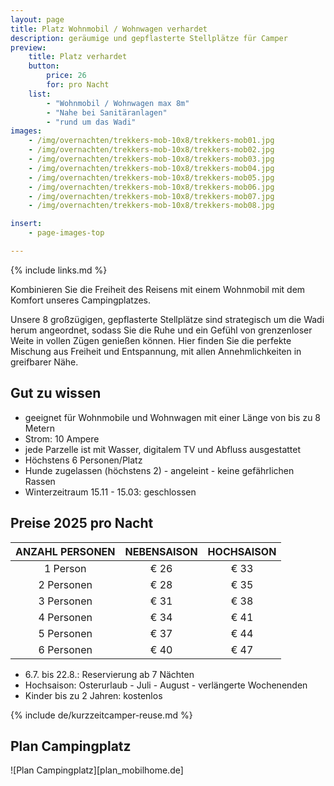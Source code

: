 ```yaml
---
layout: page
title: Platz Wohnmobil / Wohnwagen verhardet
description: geräumige und gepflasterte Stellplätze für Camper
preview:
    title: Platz verhardet
    button:
        price: 26
        for: pro Nacht
    list:
        - "Wohnmobil / Wohnwagen max 8m"
        - "Nahe bei Sanitäranlagen"
        - "rund um das Wadi"
images:
    - /img/overnachten/trekkers-mob-10x8/trekkers-mob01.jpg
    - /img/overnachten/trekkers-mob-10x8/trekkers-mob02.jpg
    - /img/overnachten/trekkers-mob-10x8/trekkers-mob03.jpg
    - /img/overnachten/trekkers-mob-10x8/trekkers-mob04.jpg
    - /img/overnachten/trekkers-mob-10x8/trekkers-mob05.jpg
    - /img/overnachten/trekkers-mob-10x8/trekkers-mob06.jpg
    - /img/overnachten/trekkers-mob-10x8/trekkers-mob07.jpg
    - /img/overnachten/trekkers-mob-10x8/trekkers-mob08.jpg

insert:
    - page-images-top

---
```

{% include links.md %}

Kombinieren Sie die Freiheit des Reisens mit einem Wohnmobil mit dem Komfort unseres Campingplatzes.

Unsere 8 großzügigen, gepflasterte Stellplätze sind strategisch um die Wadi herum angeordnet, sodass Sie die Ruhe und ein Gefühl von grenzenloser Weite in vollen Zügen genießen können. Hier finden Sie die perfekte Mischung aus Freiheit und Entspannung, mit allen Annehmlichkeiten in greifbarer Nähe.

## Gut zu wissen

- geeignet für Wohnmobile und Wohnwagen mit einer Länge von bis zu 8 Metern
- Strom: 10 Ampere
- jede Parzelle ist mit Wasser, digitalem TV und Abfluss ausgestattet
- Höchstens 6 Personen/Platz
- Hunde zugelassen (höchstens 2) - angeleint -  keine gefährlichen Rassen
- Winterzeitraum 15.11 - 15.03: geschlossen


## Preise 2025 pro Nacht

ANZAHL PERSONEN | NEBENSAISON | HOCHSAISON      
:--------------:|:-----------:|:-----------:|
1 Person        |€ 26         |€ 33
2 Personen      |€ 28         |€ 35           
3 Personen      |€ 31         |€ 38
4 Personen      |€ 34         |€ 41     
5 Personen      |€ 37         |€ 44
6 Personen      |€ 40         |€ 47

* 6.7. bis 22.8.: Reservierung ab 7 Nächten
* Hochsaison: Osterurlaub - Juli - August - verlängerte Wochenenden
* Kinder bis zu 2 Jahren: kostenlos


{% include de/kurzzeitcamper-reuse.md %}


## Plan Campingplatz

![Plan Campingplatz][plan_mobilhome.de]
